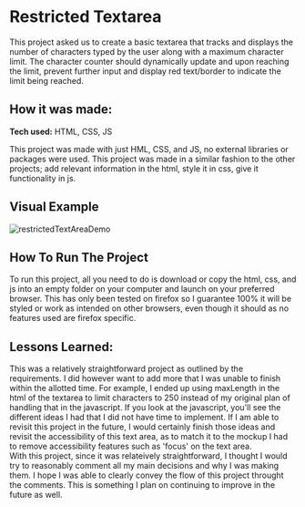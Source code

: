 # Restricted Textarea
This project asked us to create a basic textarea that tracks and displays the number of characters typed by the user along with a maximum character
limit. The character counter should dynamically update and upon reaching the limit, prevent further input and display red text/border to indicate 
the limit being reached.

## How it was made:

**Tech used:** HTML, CSS, JS

This project was made with just HML, CSS, and JS, no external libraries or packages were used. This project was made in a similar fashion to the other
projects; add relevant information in the html, style it in css, give it functionality in js. 

## Visual Example

![restrictedTextAreaDemo](https://github.com/user-attachments/assets/c8bf9d96-dfed-464b-a51d-0f3f80268a55)

## How To Run The Project

To run this project, all you need to do is download or copy the html, css, and js into an empty folder on your computer and launch on your preferred browser.
This has only been tested on firefox so I guarantee 100% it will be styled or work as intended on other browsers, even though it should as no features used
are firefox specific.

## Lessons Learned:

This was a relatively straightforward project as outlined by the requirements. I did however want to add more that I was unable to finish within the allotted time. For example,
I ended up using maxLength in the html of the textarea to limit characters to 250 instead of my original plan of handling that in the javascript. If you look at the javascript,
you'll see the different ideas I had that I did not have time to implement. If I am able to revisit this project in the future, I would certainly finish those ideas and revisit
the accessibility of this text area, as to match it to the mockup I had to remove accessibility features such as 'focus' on the text area. 
<br>
With this project, since it was relateively straightforward, I thought I would try to reasonably comment all my main decisions and why I was making them. 
I hope I was able to clearly convey the flow of this project throught the comments. This is something I plan on continuing to improve in the future as well.
